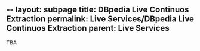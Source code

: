 --
layout: subpage
title: DBpedia Live Continuos Extraction
permalink: Live Services/DBpedia Live Continuos Extraction
parent: Live Services
---

TBA
